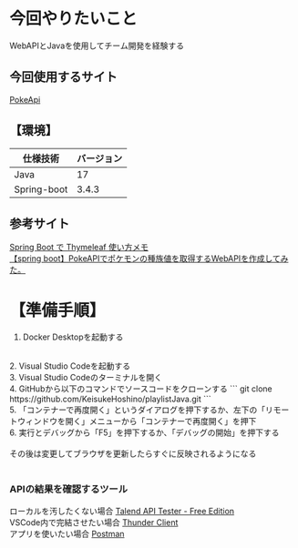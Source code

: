 # 今回やりたいこと
WebAPIとJavaを使用してチーム開発を経験する

## 今回使用するサイト
[PokeApi](https://pokeapi.co/docs/v2)

## 【環境】

| 仕様技術           | バージョン                        |
| ----------------- | -------------------------------- |
| Java              | 17                               |
| Spring-boot       | 3.4.3                            |

## 参考サイト
[Spring Boot で Thymeleaf 使い方メモ](https://qiita.com/opengl-8080/items/eb3bf3b5301bae398cc2)
<br>
[【spring boot】PokeAPIでポケモンの種族値を取得するWebAPIを作成してみた。](https://qiita.com/kohei-takao/items/0405d1d3629166ab16b1)
<br>
# 【準備手順】
1. Docker Desktopを起動する
<br>
2. Visual Studio Codeを起動する
<br>
3. Visual Studio Codeのターミナルを開く
<br>
4. GitHubから以下のコマンドでソースコードをクローンする
```
git clone https://github.com/KeisukeHoshino/playlistJava.git
```
<br>
5. 「コンテナーで再度開く」というダイアログを押下するか、左下の「リモートウィンドウを開く」メニューから「コンテナーで再度開く」を押下
<br>
6. 実行とデバッグから「F5」を押下するか、「デバッグの開始」を押下する
<br><br>
その後は変更してブラウザを更新したらすぐに反映されるようになる
<br><br>

### APIの結果を確認するツール
ローカルを汚したくない場合
[Talend API Tester - Free Edition](https://chromewebstore.google.com/detail/talend-api-tester-free-ed/aejoelaoggembcahagimdiliamlcdmfm?hl=ja)
<br>
VSCode内で完結させたい場合
[Thunder Client](https://marketplace.visualstudio.com/items?itemName=rangav.vscode-thunder-client)
<br>
アプリを使いたい場合
[Postman](https://www.postman.com/downloads/)
